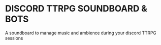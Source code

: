 # DISCORD TTRPG SOUNDBOARD & BOTS
A soundboard to manage music and ambience during your discord TTRPG sessions
